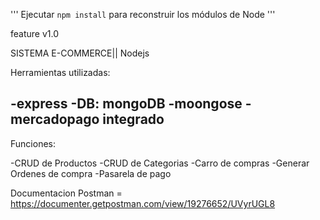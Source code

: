 
''' Ejecutar `npm install` para reconstruir los módulos de Node '''

feature v1.0

SISTEMA E-COMMERCE|| Nodejs

Herramientas utilizadas:

-express
-DB: mongoDB
-moongose
-mercadopago integrado
-

Funciones:

-CRUD de Productos
-CRUD de Categorias
-Carro de compras
-Generar Ordenes de compra
-Pasarela de pago

Documentacion Postman = https://documenter.getpostman.com/view/19276652/UVyrUGL8
